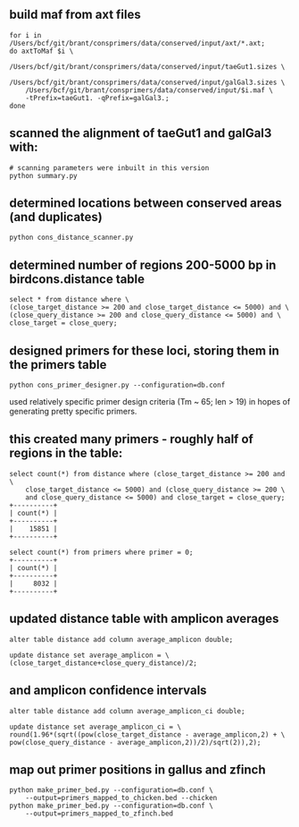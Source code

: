 ## build maf from axt files

    for i in /Users/bcf/git/brant/consprimers/data/conserved/input/axt/*.axt; 
    do axtToMaf $i \
        /Users/bcf/git/brant/consprimers/data/conserved/input/taeGut1.sizes \
        /Users/bcf/git/brant/consprimers/data/conserved/input/galGal3.sizes \
        /Users/bcf/git/brant/consprimers/data/conserved/input/$i.maf \
        -tPrefix=taeGut1. -qPrefix=galGal3.;
    done

## scanned the alignment of taeGut1 and galGal3 with:
    
    # scanning parameters were inbuilt in this version
    python summary.py

## determined locations between conserved areas (and duplicates)
    
    python cons_distance_scanner.py

## determined number of regions 200-5000 bp in birdcons.distance table

    select * from distance where \
    (close_target_distance >= 200 and close_target_distance <= 5000) and \
    (close_query_distance >= 200 and close_query_distance <= 5000) and \
    close_target = close_query;

## designed primers for these loci, storing them in the primers table

    python cons_primer_designer.py --configuration=db.conf

used relatively specific primer design criteria (Tm ~ 65; len > 19) in hopes 
of generating pretty specific primers.

## this created many primers - roughly half of regions in the table:

    select count(*) from distance where (close_target_distance >= 200 and \
        close_target_distance <= 5000) and (close_query_distance >= 200 \
        and close_query_distance <= 5000) and close_target = close_query;
    +----------+
    | count(*) |
    +----------+
    |    15851 |
    +----------+

    select count(*) from primers where primer = 0;
    +----------+
    | count(*) |
    +----------+
    |     8032 |
    +----------+


## updated distance table with amplicon averages

    alter table distance add column average_amplicon double;

    update distance set average_amplicon = \
    (close_target_distance+close_query_distance)/2;

## and amplicon confidence intervals

    alter table distance add column average_amplicon_ci double;

    update distance set average_amplicon_ci = \
    round(1.96*(sqrt((pow(close_target_distance - average_amplicon,2) + \
    pow(close_query_distance - average_amplicon,2))/2)/sqrt(2)),2);

## map out primer positions in gallus and zfinch

    python make_primer_bed.py --configuration=db.conf \
        --output=primers_mapped_to_chicken.bed --chicken
    python make_primer_bed.py --configuration=db.conf \
        --output=primers_mapped_to_zfinch.bed
